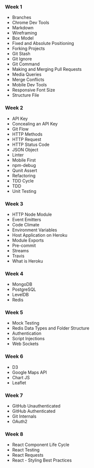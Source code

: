 ### Week 1
* Branches
* Chrome Dev Tools
* Markdown
* Wireframing
* Box Model
* Fixed and Absolute Positioning
* Forking Projects
* Git Stash
* Git Ignore
* Git Command
* Making and Merging Pull Requests
* Media Queries
* Merge Conflicts
* Mobile Dev Tools
* Responsive Font Size
* Structure File

### Week 2
* API Key
* Concealing an API Key
* Git Flow
* HTTP Methods
* HTTP Request
* HTTP Status Code
* JSON Object
* Linter
* Mobile First
* npm-debug
* Qunit Assert
* Refactoring
* TDD Cycle
* TDD
* Unit Testing

### Week 3
* HTTP Node Module
* Event Emitters
* Code Climate
* Environment Variables
* Host Application on Heroku
* Module Exports
* Pre-commit
* Streams
* Travis
* What is Heroku

### Week 4
* MongoDB
* PostgreSQL
* LevelDB
* Redis

### Week 5
* Mock Testing
* Redis Data Types and Folder Structure
* Authentication
* Script Injections
* Web Sockets

### Week 6
* D3
* Google Maps API
* Chart JS
* Leaflet

### Week 7
* GitHub Unauthenticated
* GitHub Authenticated
* Git Internals
* OAuth2

### Week 8
* React Component Life Cycle
* React Testing
* React Requests
* React - Styling Best Practices
